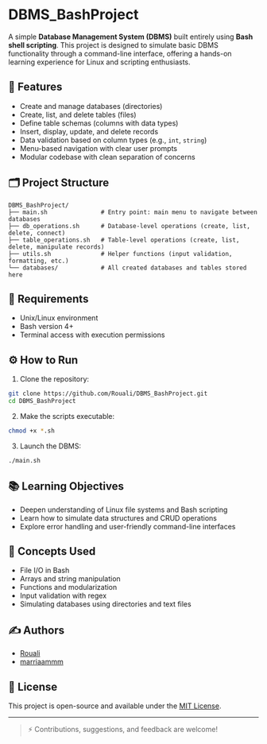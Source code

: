 # DBMS_BashProject

A simple **Database Management System (DBMS)** built entirely using **Bash shell scripting**. This project is designed to simulate basic DBMS functionality through a command-line interface, offering a hands-on learning experience for Linux and scripting enthusiasts.

## 🚀 Features

- Create and manage databases (directories)
- Create, list, and delete tables (files)
- Define table schemas (columns with data types)
- Insert, display, update, and delete records
- Data validation based on column types (e.g., `int`, `string`)
- Menu-based navigation with clear user prompts
- Modular codebase with clean separation of concerns

## 🗂️ Project Structure

```
DBMS_BashProject/
├── main.sh               # Entry point: main menu to navigate between databases
├── db_operations.sh      # Database-level operations (create, list, delete, connect)
├── table_operations.sh   # Table-level operations (create, list, delete, manipulate records)
├── utils.sh              # Helper functions (input validation, formatting, etc.)
└── databases/            # All created databases and tables stored here
```

## 🧰 Requirements

- Unix/Linux environment
- Bash version 4+
- Terminal access with execution permissions

## ⚙️ How to Run

1. Clone the repository:

```bash
git clone https://github.com/Rouali/DBMS_BashProject.git
cd DBMS_BashProject
```

2. Make the scripts executable:

```bash
chmod +x *.sh
```

3. Launch the DBMS:

```bash
./main.sh
```

## 📚 Learning Objectives

- Deepen understanding of Linux file systems and Bash scripting
- Learn how to simulate data structures and CRUD operations
- Explore error handling and user-friendly command-line interfaces

## 🧠 Concepts Used

- File I/O in Bash
- Arrays and string manipulation
- Functions and modularization
- Input validation with regex
- Simulating databases using directories and text files

## ✍️ Authors

- [Rouali](https://github.com/Rouali)
- [marriaammm](https://github.com/marriaammm)


## 📄 License

This project is open-source and available under the [MIT License](LICENSE).

---

> ⚡ Contributions, suggestions, and feedback are welcome!
